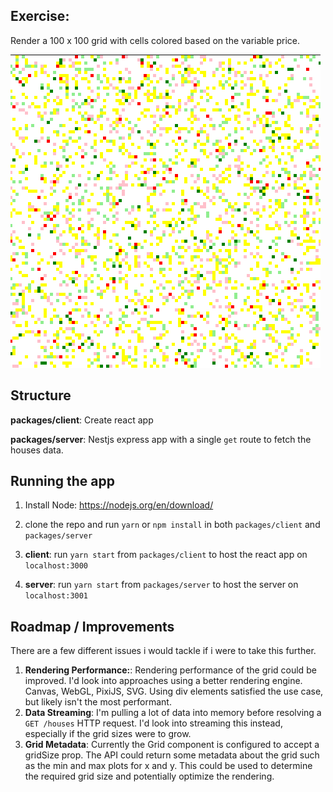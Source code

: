 

## Exercise:

Render a 100 x 100 grid with cells colored based on the variable price.

![Rendered Grid](/assets/grid.png?raw=true "Rendered Grid")

## Structure

**packages/client**: Create react app

**packages/server**: Nestjs express app with a single `get` route to fetch the houses data.

## Running the app

1. Install Node: https://nodejs.org/en/download/

2. clone the repo and run `yarn` or `npm install` in both `packages/client` and `packages/server`

3. **client**: run `yarn start` from `packages/client` to host the react app on `localhost:3000`

4. **server**: run `yarn start` from `packages/server` to host the server on `localhost:3001`

## Roadmap / Improvements

There are a few different issues i would tackle if i were to take this further.

1. **Rendering Performance:**: Rendering performance of the grid could be improved. I'd look into approaches using a better rendering engine. Canvas, WebGL, PixiJS, SVG. Using div elements satisfied the use case, but likely isn't the most performant.
2. **Data Streaming**: I'm pulling a lot of data into memory before resolving a `GET /houses` HTTP request. I'd look into streaming this instead, especially if the grid sizes were to grow.
3. **Grid Metadata**: Currently the Grid component is configured to accept a gridSize prop. The API could return some metadata about the grid such as the min and max plots for x and y. This could be used to determine the required grid size and potentially optimize the rendering.
